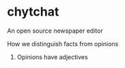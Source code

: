 chytchat
========

An open source newspaper editor


How we distinguish facts from opinions
  1) Opinions have adjectives
